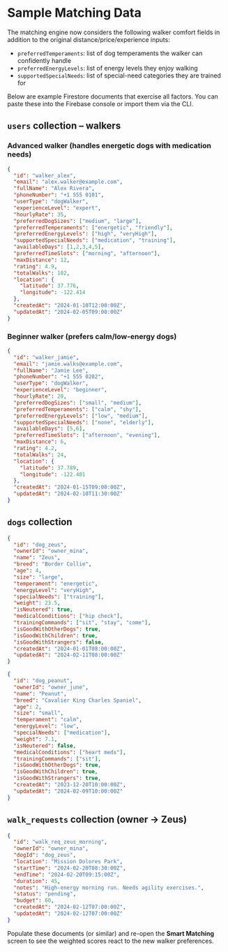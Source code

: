  
# Sample Matching Data

The matching engine now considers the following walker comfort fields in addition to the original distance/price/experience inputs:

- `preferredTemperaments`: list of dog temperaments the walker can confidently handle
- `preferredEnergyLevels`: list of energy levels they enjoy walking
- `supportedSpecialNeeds`: list of special-need categories they are trained for

Below are example Firestore documents that exercise all factors. You can paste these into the Firebase console or import them via the CLI.

## `users` collection – walkers

### Advanced walker (handles energetic dogs with medication needs)

```json
{
  "id": "walker_alex",
  "email": "alex.walker@example.com",
  "fullName": "Alex Rivera",
  "phoneNumber": "+1 555 0101",
  "userType": "dogWalker",
  "experienceLevel": "expert",
  "hourlyRate": 35,
  "preferredDogSizes": ["medium", "large"],
  "preferredTemperaments": ["energetic", "friendly"],
  "preferredEnergyLevels": ["high", "veryHigh"],
  "supportedSpecialNeeds": ["medication", "training"],
  "availableDays": [1,2,3,4,5],
  "preferredTimeSlots": ["morning", "afternoon"],
  "maxDistance": 12,
  "rating": 4.9,
  "totalWalks": 182,
  "location": {
    "latitude": 37.776,
    "longitude": -122.414
  },
  "createdAt": "2024-01-10T12:00:00Z",
  "updatedAt": "2024-02-05T09:00:00Z"
}
```

### Beginner walker (prefers calm/low-energy dogs)

```json
{
  "id": "walker_jamie",
  "email": "jamie.walks@example.com",
  "fullName": "Jamie Lee",
  "phoneNumber": "+1 555 0202",
  "userType": "dogWalker",
  "experienceLevel": "beginner",
  "hourlyRate": 20,
  "preferredDogSizes": ["small", "medium"],
  "preferredTemperaments": ["calm", "shy"],
  "preferredEnergyLevels": ["low", "medium"],
  "supportedSpecialNeeds": ["none", "elderly"],
  "availableDays": [5,6],
  "preferredTimeSlots": ["afternoon", "evening"],
  "maxDistance": 6,
  "rating": 4.2,
  "totalWalks": 24,
  "location": {
    "latitude": 37.789,
    "longitude": -122.401
  },
  "createdAt": "2024-01-15T09:00:00Z",
  "updatedAt": "2024-02-10T11:30:00Z"
}
```

## `dogs` collection

```json
{
  "id": "dog_zeus",
  "ownerId": "owner_mina",
  "name": "Zeus",
  "breed": "Border Collie",
  "age": 4,
  "size": "large",
  "temperament": "energetic",
  "energyLevel": "veryHigh",
  "specialNeeds": ["training"],
  "weight": 23.5,
  "isNeutered": true,
  "medicalConditions": ["hip check"],
  "trainingCommands": ["sit", "stay", "come"],
  "isGoodWithOtherDogs": true,
  "isGoodWithChildren": true,
  "isGoodWithStrangers": false,
  "createdAt": "2024-01-01T08:00:00Z",
  "updatedAt": "2024-02-11T08:00:00Z"
}
```

```json
{
  "id": "dog_peanut",
  "ownerId": "owner_june",
  "name": "Peanut",
  "breed": "Cavalier King Charles Spaniel",
  "age": 2,
  "size": "small",
  "temperament": "calm",
  "energyLevel": "low",
  "specialNeeds": ["medication"],
  "weight": 7.1,
  "isNeutered": false,
  "medicalConditions": ["heart meds"],
  "trainingCommands": ["sit"],
  "isGoodWithOtherDogs": true,
  "isGoodWithChildren": true,
  "isGoodWithStrangers": true,
  "createdAt": "2023-12-20T10:00:00Z",
  "updatedAt": "2024-02-09T10:00:00Z"
}
```

## `walk_requests` collection (owner → Zeus)

```json
{
  "id": "walk_req_zeus_morning",
  "ownerId": "owner_mina",
  "dogId": "dog_zeus",
  "location": "Mission Dolores Park",
  "startTime": "2024-02-20T08:30:00Z",
  "endTime": "2024-02-20T09:15:00Z",
  "duration": 45,
  "notes": "High-energy morning run. Needs agility exercises.",
  "status": "pending",
  "budget": 60,
  "createdAt": "2024-02-12T07:00:00Z",
  "updatedAt": "2024-02-12T07:00:00Z"
}
```

Populate these documents (or similar) and re-open the **Smart Matching** screen to see the weighted scores react to the new walker preferences.
